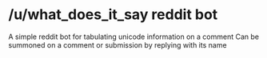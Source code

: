 # /u/what_does_it_say reddit bot
A simple reddit bot for tabulating unicode information on a comment
Can be summoned on a comment or submission by replying with its name
